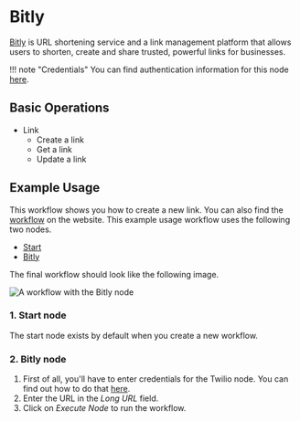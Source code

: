 # Bitly

[Bitly](https://bitly.com/) is URL shortening service and a link management platform that allows users to shorten, create and share trusted, powerful links for businesses.

!!! note "Credentials"
    You can find authentication information for this node [here](/integrations/credentials/bitly/).


## Basic Operations

* Link
    * Create a link
    * Get a link
    * Update a link

## Example Usage

This workflow shows you how to create a new link. You can also find the [workflow](https://n8n.io/workflows/442) on the website. This example usage workflow uses the following two nodes.
- [Start](/integrations/core-nodes/n8n-nodes-base.start/)
- [Bitly]()

The final workflow should look like the following image.

![A workflow with the Bitly node](/_images/integrations/nodes/bitly/workflow.png)

### 1. Start node

The start node exists by default when you create a new workflow.

### 2. Bitly node

1. First of all, you'll have to enter credentials for the Twilio node. You can find out how to do that [here](/integrations/credentials/bitly/).
2. Enter the URL in the *Long URL* field.
3. Click on *Execute Node* to run the workflow.

